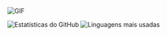 ![GIF](https://media2.giphy.com/media/v1.Y2lkPTc5MGI3NjExbzdndWJzZHh4a2xscGF4ZjJ4cDQxNXpncmk0Mml4emU4eTN5MjhjbyZlcD12MV9pbnRlcm5hbF9naWZfYnlfaWQmY3Q9Zw/oX7a6TfnVqTRZS7czp/giphy.gif)


![Estatísticas do GitHub](https://github-readme-stats.vercel.app/api?username=aerienhauer&show_icons=true&theme=tokyonight)
![Linguagens mais usadas](https://github-readme-stats.vercel.app/api/top-langs/?username=aerienhauer&layout=compact&theme=tokyonight)
